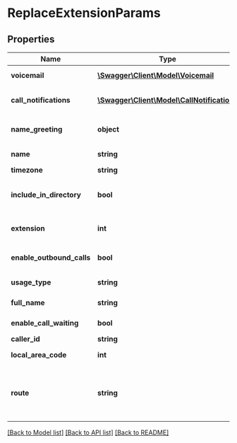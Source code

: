# ReplaceExtensionParams

## Properties
Name | Type | Description | Notes
------------ | ------------- | ------------- | -------------
**voicemail** | [**\Swagger\Client\Model\Voicemail**](Voicemail.md) | Voicemail object | [optional] 
**call_notifications** | [**\Swagger\Client\Model\CallNotifications**](CallNotifications.md) | Call Notifications object | [optional] 
**name_greeting** | **object** | Recording lookup object | [optional] 
**name** | **string** | Name (required) | [optional] 
**timezone** | **string** | Timezone | [optional] 
**include_in_directory** | **bool** | Include in dial-by-name directory | [optional] 
**extension** | **int** | Extension number (required) | [optional] 
**enable_outbound_calls** | **bool** | Enable outgoing calls | [optional] 
**usage_type** | **string** | Extension type | [optional] 
**full_name** | **string** | Contact name | [optional] 
**enable_call_waiting** | **bool** | Enable Call Waiting | [optional] 
**caller_id** | **string** | Caller ID | [optional] 
**local_area_code** | **int** | Local area code | [optional] 
**route** | **string** | Route object lookup (must belong to this extension) | [optional] 

[[Back to Model list]](../README.md#documentation-for-models) [[Back to API list]](../README.md#documentation-for-api-endpoints) [[Back to README]](../README.md)


